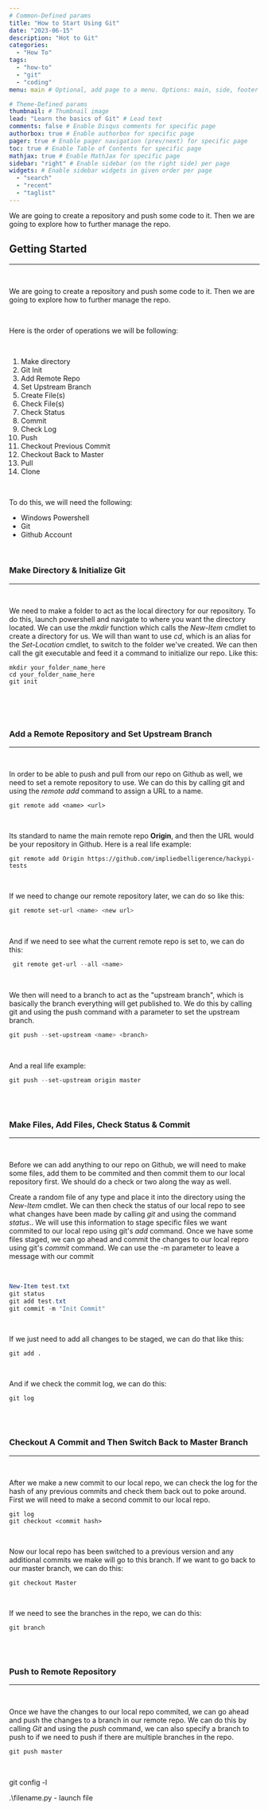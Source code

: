 ```yaml
---
# Common-Defined params
title: "How to Start Using Git"
date: "2023-06-15"
description: "Hot to Git"
categories:
  - "How To"
tags:
  - "how-to"
  - "git"
  - "coding"
menu: main # Optional, add page to a menu. Options: main, side, footer

# Theme-Defined params
thumbnail: # Thumbnail image
lead: "Learn the basics of Git" # Lead text
comments: false # Enable Disqus comments for specific page
authorbox: true # Enable authorbox for specific page
pager: true # Enable pager navigation (prev/next) for specific page
toc: true # Enable Table of Contents for specific page
mathjax: true # Enable MathJax for specific page
sidebar: "right" # Enable sidebar (on the right side) per page
widgets: # Enable sidebar widgets in given order per page
  - "search"
  - "recent"
  - "taglist"
---
```


We are going to create a repository and push some code to it. Then we are going to explore how to further manage the repo.
<!--more-->



## Getting Started
---
<br>

We are going to create a repository and push some code to it. Then we are going to explore how to further manage the repo.

<br>

Here is the order of operations we will be following:

<br>

1. Make directory
2. Git Init
3. Add Remote Repo
4. Set Upstream Branch
5. Create File(s)
6. Check File(s)
7. Check Status
8. Commit
9. Check Log
10. Push
11. Checkout Previous Commit
12. Checkout Back to Master
13. Pull
14. Clone

<br>

To do this, we will need the following:


- Windows Powershell
- Git
- Github Account

<br>



### Make Directory & Initialize Git
---
<br>

We need to make a folder to act as the local directory for our repository. To do this, launch powershell and navigate to where you want the directory located. We can use the *mkdir* function which calls the *New-Item* cmdlet to create a directory for us. We will than want to use *cd*, which is an alias for the *Set-Location* cmdlet, to switch to the folder we've created. We can then call the git executable and feed it a command to initialize our repo. Like this:

```shell
mkdir your_folder_name_here
cd your_folder_name_here
git init
```

<br>
<br>
<br>

### Add a Remote Repository and Set Upstream Branch
---

<br>

In order to be able to push and pull from our repo on Github as well, we need to set a remote repository to use. We can do this by calling git and using the *remote add* command to assign a URL to a name. 



```shell
git remote add <name> <url>
```
<br>

Its standard to name the main remote repo **Origin**, and then the URL would be your repository in Github. Here is a real life example:


```shell
git remote add Origin https://github.com/impliedbelligerence/hackypi-tests
```

<br>

If we need to change our remote repository later, we can do so like this:

```powershell
git remote set-url <name> <new url>
```

<br>

And if we need to see what the current remote repo is set to, we can do this:
```powershell
 git remote get-url --all <name>
 ```

 <br>

We then will need to a branch to act as the "upstream branch", which is basically the branch everything will get published to. We do this by calling git and using the push command with a parameter to set the upstream branch. 

```powershell
git push --set-upstream <name> <branch>
```

<br>

And a real life example:


```powershell
git push --set-upstream origin master
```
<br>
<br>

### Make Files, Add Files, Check Status & Commit
---

<br>

Before we can add anything to our repo on Github, we will need to make some files, add them to be commited and then commit them to our local repository first. We should do a check or two along the way as well.  

Create a random file of any type and place it into the directory using the *New-Item* cmdlet. We can then check the status of our local repo to see what changes have been made by calling *git* and using the command *status*.. We will use this information to stage specific files we want commited to our local repo using git's *add* command. Once we have some files staged, we can go ahead and commit the changes to our local repro using git's *commit* command. We can use the -m parameter to leave a message with our commit

<br>

```powershell
New-Item test.txt
git status
git add test.txt
git commit -m "Init Commit"
```

<br>

If we just need to add all changes to be staged, we can do that like this:
```shell
git add .
```
<br>

And if we check the commit log, we can do this:
```shell
git log
```

<br>
<br>

### Checkout A Commit and Then Switch Back to Master Branch
---

<br>

After we make a new commit to our local repo, we can check the log for the hash of any previous commits and check them back out to poke around. First we will need to make a second commit to our local repo.

```shell
git log
git checkout <commit hash>
```

<br>

Now our local repo has been switched to a previous version and any additional commits we make will go to this branch. If we want to go back to our master branch, we can do this:

```shell
git checkout Master
```

<br>

If we need to see the branches in the repo, we can do this:

```shell
git branch
```

<br>
<br>


### Push to Remote Repository
---

<br>

Once we have the changes to our local repo commited, we can go ahead and push the changes to a branch in our remote repo. We can do this by calling *Git* and using the *push* command, we can also specify a branch to push to if we need to push if there are multiple branches in the repo.

```powershell
git push master
```

<br>




git config -l

.\filename.py - launch file 